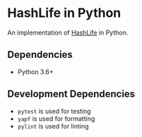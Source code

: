 # HashLife in Python

An implementation of [HashLife](https://www.drdobbs.com/jvm/an-algorithm-for-compressing-space-and-t/184406478) in Python.

## Dependencies

* Python 3.6+

## Development Dependencies

* `pytest` is used for testing
* `yapf` is used for formatting
* `pylint` is used for linting